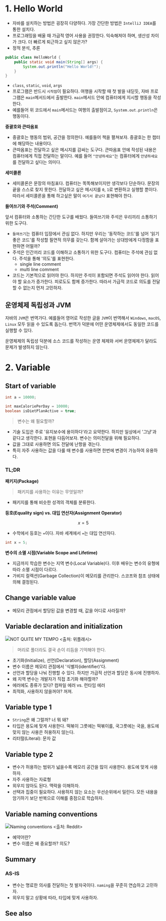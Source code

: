 # 1. Hello World

- 자바를 설치하는 방법은 굉장히 다양하다. 가장 간단한 방법은 `IntelliJ IDEA`를 통한 설치다.
- 프로그래밍을 배울 때 가급적 영어 사용을 권장한다. 익숙해져야 하며, 생산성 차이가 크다. 더 빠르게 퇴근하고 싶지 않은가?
- 정적 분석, 추론

```java
public class HelloWorld {
    public static void main(String[] args) {
        System.out.println("Hello World!");
    }
}
```

- `class`, `static`, `void`, `args`
- 프로그램은 반드시 `시작점`이 필요하다. 여행을 시작할 때 첫 발을 내딛듯, 자바 프로그램은 `main`메서드에서 출발한다. `main`메서드 안에 컴퓨터에게 지시할 행동을 작성한다.
- 예를들어 위 코드에서 `main`메서드는 여행의 출발점이고, `System.out.println`은 행동이다.

**중괄호와 큰따옴표**

- 중괄호는 행동의 범위, 공간을 정의한다. 예를들어 책을 펼쳐보자. 중괄호는 한 챕터에 해당하는 내용이다.
- 큰따옴표는 전달하고 싶은 메시지를 감싸는 도구다. 큰따옴표 안에 작성된 내용은 컴퓨터에게 직접 전달하는 말이다. 예를 들어 `"안녕하세요"`는 컴퓨터에게 `안녕하세요`를 전달하고 싶다는 의미다.

**세미콜론**

- 세미콜론은 문장의 마침표다. 컴퓨터는 똑똑해보이지만 생각보다 단순하다. 문장의 끝을 스스로 찾지 못한다. 전달하고 싶은 메시지를 `0`, `1`로 변환하고 실행할 뿐이다.
  따라서 세미콜론을 통해 하고싶은 말이 `여기서 끝났다` 표현해야 한다.

**들여쓰기와 주석(Comment)**

앞서 컴퓨터와 소통하는 간단한 도구를 배웠다. 들여쓰기와 주석은 우리끼리 소통하기 위한 도구다.

- `들여쓰기`는 컴퓨터 입장에서 관심 없다. 하지만 우리는 '동작하는 코드'를 넘어 '읽기 좋은 코드'를 작성할 필연적 의무를 갖는다. 함께 살아가는 상대방에게 다정함을 표현하면 어떨까?
- 주석은 인간끼리 코드를 이해하고 소통하기 위한 도구다. 컴퓨터는 주석에 관심 없다. 주석을 통해 '의도'를 표현한다.
  - single line comment
  - multi line comment
- 코드는 기본적으로 읽어야 한다. 하지만 주석이 포함되면 주석도 읽어야 한다. 읽어야 할 요소가 증가한다. 피로도도 함께 증가한다. 따라서 가급적 코드로 의도를 전달할 수 없는지 먼저 고민하자.

## 운영체제 독립성과 JVM

자바의 `JVM`은 번역가다. 예를들어 영어로 작성한 글을 `JVM`이 번역해서 `Windows`, `macOS`, `Linux` 모두 읽을 수 있도록 돕는다. 번역가 덕분에 어떤 운영체제에서도 동일한
코드를 실행할 수 있다.

운영체제의 독립성 덕분에 소스 코드를 작성하는 운영 체제와 서버 운영체제가 달라도 문제가 발생하지 않는다.

# 2. Variable

## Start of variable

```java
int a = 10000;

int maxCaloriePerDay = 10000;
boolean isDietPlanActive = true;
```

> 변수는 왜 필요할까?

- 기술 도입은 주로 '유지보수에 용이하다'라고 요약한다. 하지만 일상에서 '그냥'과 같다고 생각한다. 표현을 다듬어보자. 변수는 의미전달을 위해 필요하다.
- 값을 그대로 사용하면 의도 전달에 난항을 겪는다.
- 특히 자주 사용하는 값을 다룰 때 변수를 사용하면 한번에 변경이 가능하여 유용하다.

### TL;DR

**패키지(Package)**

> 패키지를 사용하는 이유는 무엇일까?

- 패키지를 통해 비슷한 성격의 객체를 분류한다.

**등호(Equality sign) vs. 대입 연산자(Assignment Operator)**

$$
x = 5
$$

- 수학에서 등호는 `=`이다. 자바 세계에서 `=`는 대입 연산자다. 

```java
int x = 5;
```

**변수의 소멸 시점(Variable Scope and Lifetime)**

- 지금까지 학습한 변수는 지역 변수(Local Variable)다. 이후 배우는 변수의 유형에 따라 소멸 시점이 다르다.
- 가비지 컬렉션(Garbage Collection)이 메모리를 관리한다. 스코프와 참조 상태에 의해 결정된다.

## Change variable value

- 메모리 관점에서 할당된 값을 변경할 때, 값을 어디로 사라질까?

## Variable declaration and initialization

![NOT QUITE MY TEMPO <출처: 위플래시>](whiplash-tempo.png)

> 머리로 풀더라도 결국 손이 리듬을 기억해야 한다.

- 초기화(Initialize), 선언(Declaration), 할당(Assignment)
- 변수 이름은 메모리 관점에서 '식별자(identifier)'다.
- 선언과 할당을 나눠 진행할 수 있다. 하지만 가급적 선언과 할당은 동시에 진행하자.
- 왜 지역 변수는 개발자가 직접 초기화 해야할까?
- 에러에도 종류가 있다? 컴파일 에러 vs. 런타임 에러
- 최적화, 사용하지 않을꺼야? 꺼져.

## Variable type 1

- `String`은 왜 그럴까? 너 뭐 돼?
- 타입은 용도에 맞게 사용한다. 떡볶이 그릇에는 떡볶이를, 국그릇에는 국을, 용도에 맞지 않는 사용은 허용하지 않는다.
- 리터럴(Literal): 문자 값

## Variable type 2

- 변수가 허용하는 범위가 넓을수록 메모리 공간을 많이 사용한다. 용도에 맞게 사용하자.
- 자주 사용하는 자료형
- 외우지 않아도 된다. 맥락을 이해하자.
- 선택과 집중이 필요하다. 사용하지 않는 요소는 우선순위에서 밀린다. 모든 내용을 암기하기 보단 반복으로 이해를 중점으로 학습하자.

## Variable naming conventions

![Naming conventions <출처: Reddit>](programmer-humor-naming.jpg)

- 예약어란?
- 변수 이름은 왜 중요할까? 의도?

## Summary

### AS-IS

- 변수는 명료한 의사를 전달하는 첫 발자국이다. `naming`을 꾸준히 연습하고 고민하자.
- 외우지 말고 상황에 따라, 타입에 맞게 사용하자.

## See also
